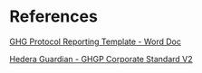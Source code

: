 # References

[GHG Protocol Reporting Template - Word Doc](https://ghgprotocol.org/sites/default/files/2022-12/GHG-Protocol-Reporting-Template.docx)

[Hedera Guardian - GHGP Corporate Standard V2](https://docs.hedera.com/guardian/guardian/demo-guide/carbon-emissions/ghgp-corporate-standard-v2#toc146717953)
